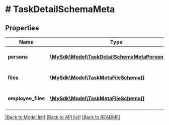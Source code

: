 # # TaskDetailSchemaMeta

## Properties

Name | Type | Description | Notes
------------ | ------------- | ------------- | -------------
**persons** | [**\MySdk\Model\TaskDetailSchemaMetaPersonsInner[]**](TaskDetailSchemaMetaPersonsInner.md) | Persons related to the task | [optional]
**files** | [**\MySdk\Model\TaskMetaFileSchema[]**](TaskMetaFileSchema.md) | Files related to the task | [optional]
**employee_files** | [**\MySdk\Model\TaskMetaFileSchema[]**](TaskMetaFileSchema.md) | Employee files related to the task | [optional]

[[Back to Model list]](../../README.md#models) [[Back to API list]](../../README.md#endpoints) [[Back to README]](../../README.md)
